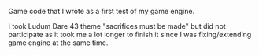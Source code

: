 Game code that I wrote as a first test of my game engine.

I took Ludum Dare 43 theme "sacrifices must be made" but did not participate as it took me a lot longer to finish it since I was fixing/extending game engine at the same time.
